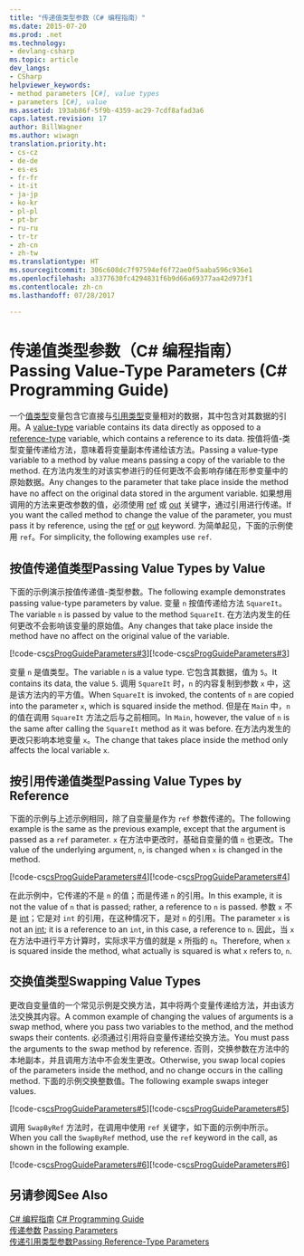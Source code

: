 ```yaml
---
title: "传递值类型参数（C# 编程指南）"
ms.date: 2015-07-20
ms.prod: .net
ms.technology:
- devlang-csharp
ms.topic: article
dev_langs:
- CSharp
helpviewer_keywords:
- method parameters [C#], value types
- parameters [C#], value
ms.assetid: 193ab86f-5f9b-4359-ac29-7cdf8afad3a6
caps.latest.revision: 17
author: BillWagner
ms.author: wiwagn
translation.priority.ht:
- cs-cz
- de-de
- es-es
- fr-fr
- it-it
- ja-jp
- ko-kr
- pl-pl
- pt-br
- ru-ru
- tr-tr
- zh-cn
- zh-tw
ms.translationtype: HT
ms.sourcegitcommit: 306c608dc7f97594ef6f72ae0f5aaba596c936e1
ms.openlocfilehash: a3377630fc4294831f6b9d66a69377aa42d973f1
ms.contentlocale: zh-cn
ms.lasthandoff: 07/28/2017

---
```

# <a name="passing-value-type-parameters-c-programming-guide"></a><span data-ttu-id="285a6-102">传递值类型参数（C# 编程指南）</span><span class="sxs-lookup"><span data-stu-id="285a6-102">Passing Value-Type Parameters (C# Programming Guide)</span></span>
<span data-ttu-id="285a6-103">一个[值类型](../../../csharp/language-reference/keywords/value-types.md)变量包含它直接与[引用类型](../../../csharp/language-reference/keywords/reference-types.md)变量相对的数据，其中包含对其数据的引用。</span><span class="sxs-lookup"><span data-stu-id="285a6-103">A [value-type](../../../csharp/language-reference/keywords/value-types.md) variable contains its data directly as opposed to a [reference-type](../../../csharp/language-reference/keywords/reference-types.md) variable, which contains a reference to its data.</span></span> <span data-ttu-id="285a6-104">按值将值-类型变量传递给方法，意味着将变量副本传递给该方法。</span><span class="sxs-lookup"><span data-stu-id="285a6-104">Passing a value-type variable to a method by value means passing a copy of the variable to the method.</span></span> <span data-ttu-id="285a6-105">在方法内发生的对该实参进行的任何更改不会影响存储在形参变量中的原始数据。</span><span class="sxs-lookup"><span data-stu-id="285a6-105">Any changes to the parameter that take place inside the method have no affect on the original data stored in the argument variable.</span></span> <span data-ttu-id="285a6-106">如果想用调用的方法来更改参数的值，必须使用 [ref](../../../csharp/language-reference/keywords/ref.md) 或 [out](../../../csharp/language-reference/keywords/out.md) 关键字，通过引用进行传递。</span><span class="sxs-lookup"><span data-stu-id="285a6-106">If you want the called method to change the value of the parameter, you must pass it by reference, using the [ref](../../../csharp/language-reference/keywords/ref.md) or [out](../../../csharp/language-reference/keywords/out.md) keyword.</span></span> <span data-ttu-id="285a6-107">为简单起见，下面的示例使用 `ref`。</span><span class="sxs-lookup"><span data-stu-id="285a6-107">For simplicity, the following examples use `ref`.</span></span>  
  
## <a name="passing-value-types-by-value"></a><span data-ttu-id="285a6-108">按值传递值类型</span><span class="sxs-lookup"><span data-stu-id="285a6-108">Passing Value Types by Value</span></span>  
 <span data-ttu-id="285a6-109">下面的示例演示按值传递值-类型参数。</span><span class="sxs-lookup"><span data-stu-id="285a6-109">The following example demonstrates passing value-type parameters by value.</span></span> <span data-ttu-id="285a6-110">变量 `n` 按值传递给方法 `SquareIt`。</span><span class="sxs-lookup"><span data-stu-id="285a6-110">The variable `n` is passed by value to the method `SquareIt`.</span></span> <span data-ttu-id="285a6-111">在方法内发生的任何更改不会影响该变量的原始值。</span><span class="sxs-lookup"><span data-stu-id="285a6-111">Any changes that take place inside the method have no affect on the original value of the variable.</span></span>  
  
 <span data-ttu-id="285a6-112">[!code-cs[csProgGuideParameters#3](../../../csharp/programming-guide/classes-and-structs/codesnippet/CSharp/passing-value-type-parameters_1.cs)]</span><span class="sxs-lookup"><span data-stu-id="285a6-112">[!code-cs[csProgGuideParameters#3](../../../csharp/programming-guide/classes-and-structs/codesnippet/CSharp/passing-value-type-parameters_1.cs)]</span></span>  
  
 <span data-ttu-id="285a6-113">变量 `n` 是值类型。</span><span class="sxs-lookup"><span data-stu-id="285a6-113">The variable `n` is a value type.</span></span> <span data-ttu-id="285a6-114">它包含其数据，值为 `5`。</span><span class="sxs-lookup"><span data-stu-id="285a6-114">It contains its data, the value `5`.</span></span> <span data-ttu-id="285a6-115">调用 `SquareIt` 时，`n` 的内容复制到参数 `x` 中，这是该方法内的平方值。</span><span class="sxs-lookup"><span data-stu-id="285a6-115">When `SquareIt` is invoked, the contents of `n` are copied into the parameter `x`, which is squared inside the method.</span></span> <span data-ttu-id="285a6-116">但是在 `Main` 中，`n` 的值在调用 `SquareIt` 方法之后与之前相同。</span><span class="sxs-lookup"><span data-stu-id="285a6-116">In `Main`, however, the value of `n` is the same after calling the `SquareIt` method as it was before.</span></span> <span data-ttu-id="285a6-117">在方法内发生的更改只影响本地变量 `x`。</span><span class="sxs-lookup"><span data-stu-id="285a6-117">The change that takes place inside the method only affects the local variable `x`.</span></span>  
  
## <a name="passing-value-types-by-reference"></a><span data-ttu-id="285a6-118">按引用传递值类型</span><span class="sxs-lookup"><span data-stu-id="285a6-118">Passing Value Types by Reference</span></span>  
 <span data-ttu-id="285a6-119">下面的示例与上述示例相同，除了自变量是作为 `ref` 参数传递的。</span><span class="sxs-lookup"><span data-stu-id="285a6-119">The following example is the same as the previous example, except that the argument is passed as a `ref` parameter.</span></span> <span data-ttu-id="285a6-120">`x` 在方法中更改时，基础自变量的值 `n` 也更改。</span><span class="sxs-lookup"><span data-stu-id="285a6-120">The value of the underlying argument, `n`, is changed when `x` is changed in the method.</span></span>  
  
 <span data-ttu-id="285a6-121">[!code-cs[csProgGuideParameters#4](../../../csharp/programming-guide/classes-and-structs/codesnippet/CSharp/passing-value-type-parameters_2.cs)]</span><span class="sxs-lookup"><span data-stu-id="285a6-121">[!code-cs[csProgGuideParameters#4](../../../csharp/programming-guide/classes-and-structs/codesnippet/CSharp/passing-value-type-parameters_2.cs)]</span></span>  
  
 <span data-ttu-id="285a6-122">在此示例中，它传递的不是 `n` 的值；而是传递 `n` 的引用。</span><span class="sxs-lookup"><span data-stu-id="285a6-122">In this example, it is not the value of `n` that is passed; rather, a reference to `n` is passed.</span></span> <span data-ttu-id="285a6-123">参数 `x` 不是 [int](../../../csharp/language-reference/keywords/int.md)；它是对 `int` 的引用，在这种情况下，是对 `n` 的引用。</span><span class="sxs-lookup"><span data-stu-id="285a6-123">The parameter `x` is not an [int](../../../csharp/language-reference/keywords/int.md); it is a reference to an `int`, in this case, a reference to `n`.</span></span> <span data-ttu-id="285a6-124">因此，当 `x` 在方法中进行平方计算时，实际求平方值的就是 `x` 所指的 `n`。</span><span class="sxs-lookup"><span data-stu-id="285a6-124">Therefore, when `x` is squared inside the method, what actually is squared is what `x` refers to, `n`.</span></span>  
  
## <a name="swapping-value-types"></a><span data-ttu-id="285a6-125">交换值类型</span><span class="sxs-lookup"><span data-stu-id="285a6-125">Swapping Value Types</span></span>  
 <span data-ttu-id="285a6-126">更改自变量值的一个常见示例是交换方法，其中将两个变量传递给方法，并由该方法交换其内容。</span><span class="sxs-lookup"><span data-stu-id="285a6-126">A common example of changing the values of arguments is a swap method, where you pass two variables to the method, and the method swaps their contents.</span></span> <span data-ttu-id="285a6-127">必须通过引用将自变量传递给交换方法。</span><span class="sxs-lookup"><span data-stu-id="285a6-127">You must pass the arguments to the swap method by reference.</span></span> <span data-ttu-id="285a6-128">否则，交换参数在方法中的本地副本，并且调用方法中不会发生更改。</span><span class="sxs-lookup"><span data-stu-id="285a6-128">Otherwise, you swap local copies of the parameters inside the method, and no change occurs in the calling method.</span></span> <span data-ttu-id="285a6-129">下面的示例交换整数值。</span><span class="sxs-lookup"><span data-stu-id="285a6-129">The following example swaps integer values.</span></span>  
  
 <span data-ttu-id="285a6-130">[!code-cs[csProgGuideParameters#5](../../../csharp/programming-guide/classes-and-structs/codesnippet/CSharp/passing-value-type-parameters_3.cs)]</span><span class="sxs-lookup"><span data-stu-id="285a6-130">[!code-cs[csProgGuideParameters#5](../../../csharp/programming-guide/classes-and-structs/codesnippet/CSharp/passing-value-type-parameters_3.cs)]</span></span>  
  
 <span data-ttu-id="285a6-131">调用 `SwapByRef` 方法时，在调用中使用 `ref` 关键字，如下面的示例中所示。</span><span class="sxs-lookup"><span data-stu-id="285a6-131">When you call the `SwapByRef` method, use the `ref` keyword in the call, as shown in the following example.</span></span>  
  
 <span data-ttu-id="285a6-132">[!code-cs[csProgGuideParameters#6](../../../csharp/programming-guide/classes-and-structs/codesnippet/CSharp/passing-value-type-parameters_4.cs)]</span><span class="sxs-lookup"><span data-stu-id="285a6-132">[!code-cs[csProgGuideParameters#6](../../../csharp/programming-guide/classes-and-structs/codesnippet/CSharp/passing-value-type-parameters_4.cs)]</span></span>  
  
## <a name="see-also"></a><span data-ttu-id="285a6-133">另请参阅</span><span class="sxs-lookup"><span data-stu-id="285a6-133">See Also</span></span>  
 <span data-ttu-id="285a6-134">[C# 编程指南](../../../csharp/programming-guide/index.md) </span><span class="sxs-lookup"><span data-stu-id="285a6-134">[C# Programming Guide](../../../csharp/programming-guide/index.md) </span></span>  
 <span data-ttu-id="285a6-135">[传递参数](../../../csharp/programming-guide/classes-and-structs/passing-parameters.md) </span><span class="sxs-lookup"><span data-stu-id="285a6-135">[Passing Parameters](../../../csharp/programming-guide/classes-and-structs/passing-parameters.md) </span></span>  
 [<span data-ttu-id="285a6-136">传递引用类型参数</span><span class="sxs-lookup"><span data-stu-id="285a6-136">Passing Reference-Type Parameters</span></span>](../../../csharp/programming-guide/classes-and-structs/passing-reference-type-parameters.md)

